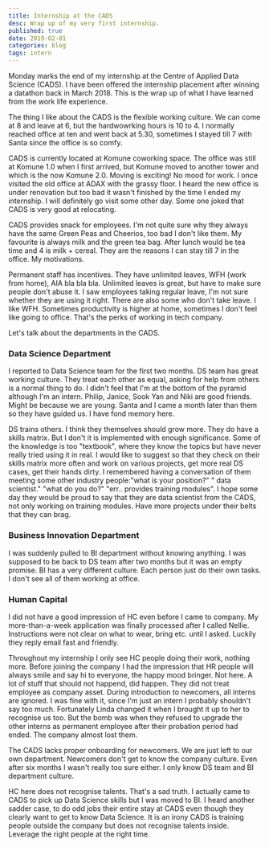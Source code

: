 ```yaml
---
title: Internship at the CADS
desc: Wrap up of my very first internship.
published: true
date: 2019-02-01
categories: blog
tags: intern
---
```

Monday marks the end of my internship at the Centre of Applied Data Science (CADS). I have been offered the internship placement after winning a datathon back in March 2018. This is the wrap up of what I have learned from the work life experience.

The thing I like about the CADS is the flexible working culture. We can come at 8 and leave at 6, but the hardwowrking hours is 10 to 4. I normally reached office at ten and went back at 5.30, sometimes I stayed till 7 with Santa since the office is so comfy. 

CADS is currently located at Komune coworking space. The office was still at Komune 1.0 when I first arrived, but Komune moved to another tower and which is the now Komune 2.0. Moving is exciting! No mood for work. I once visited the old office at ADAX with the grassy floor. I heard the new office is under renovation but too bad it wasn't finished by the time I ended my internship. I will definitely go visit some other day. Some one joked that CADS is very good at relocating.

CADS provides snack for employees. I'm not quite sure why they always have the same Green Peas and Cheerios, too bad I don't like them. My favourite is always milk and the green tea bag. After lunch would be tea time and 4 is milk + cereal. They are the reasons I can stay till 7 in the office. My motivations.

Permanent staff has incentives. They have unlimited leaves, WFH (work from home), AIA bla bla bla. Unlimited leaves is great, but have to make sure people don't abuse it. I saw employees taking regular leave, I'm not sure whether they are using it right. There are also some who don't take leave. I like WFH. Sometimes productivity is higher at home, sometimes I don't feel like going to office. That's the perks of working in tech company.

Let's talk about the departments in the CADS.

### Data Science Department

I reported to Data Science team for the first two months. DS team has great working culture. They treat each other as equal, asking for help from others is a normal thing to do. I didn't feel that I'm at the bottom of the pyramid although I'm an intern. Philip, Janice, Sook Yan and Niki are good friends. Might be because we are young. Santa and I came a month later than them so they have guided us. I have fond memory here.

DS trains others. I think they themselves should grow more. They do have a skills matrix. But I don't it is implemented with enough significance. Some of the knowledge is too "textbook", where they know the topics but have never really tried using it in real. I would like to suggest so that they check on their skills matrix more often and work on various projects, get more real DS cases, get their hands dirty. I remembered having a conversation of them meeting some other industry people:"what is your position?" " data scientist." "what do you do?" "err.. provides training modules". I hope some day they would be proud to say that they are data scientist from the CADS, not only working on training modules. Have more projects under their belts that they can brag.


### Business Innovation Department

I was suddenly pulled to BI department without knowing anything. I was supposed to be back to DS team after two months but it was an empty promise. BI has a very different culture. Each person just do their own tasks. I don't see all of them working at office.



### Human Capital

I did not have a good impression of HC even before I came to company. My more-than-a-week application was finally processed after I called Nellie. Instructions were not clear on what to wear, bring etc. until I asked. Luckily they reply email fast and friendly.

Throughout my internship I only see HC people doing their work, nothing more. Before joining the company I had the impression that HR people will always smile and say hi to everyone, the happy mood bringer. Not here. A lot of stuff that should not happend, did happen. They did not treat employee as company asset. During introduction to newcomers, all interns are ignored. I was fine with it, since I'm just an intern I probably shouldn't say too much. Fortunately Linda changed it when I brought it up to her to recognise us too. But the bomb was when they refused to upgrade the other interns as permanent employee after their probation period had ended. The company almost lost them.

The CADS lacks proper onboarding for newcomers. We are just left to our own department. Newcomers don't get to know the company culture. Even after six months I wasn't really too sure either. I only know DS team and BI department culture.

HC here does not recognise talents. That's a sad truth. I actually came to CADS to pick up Data Science skills but I was moved to BI. I heard another sadder case, to do odd jobs their entire stay at CADS even though they clearly want to get to know Data Science. It is an irony CADS is training people outside the company but does not recognise talents inside. Leverage the right people at the right time.


